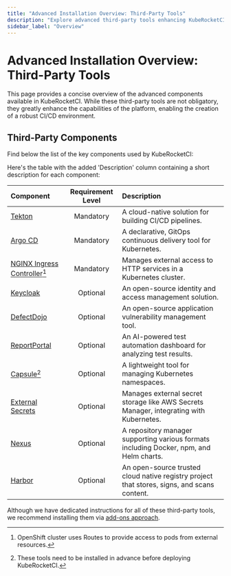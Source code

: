```yaml
---
title: "Advanced Installation Overview: Third-Party Tools"
description: "Explore advanced third-party tools enhancing KubeRocketCI for a comprehensive CI/CD environment, from Tekton pipelines to Keycloak authentication."
sidebar_label: "Overview"
---
```

<!-- markdownlint-disable MD025 -->

# Advanced Installation Overview: Third-Party Tools

<head>
  <link rel="canonical" href="https://docs.kuberocketci.io/docs/operator-guide/advanced-installation" />
</head>

This page provides a concise overview of the advanced components available in KubeRocketCI. While these third-party tools are not obligatory, they greatly enhance the capabilities of the platform, enabling the creation of a robust CI/CD environment.

## Third-Party Components

Find below the list of the key components used by KubeRocketCI:

Here's the table with the added 'Description' column containing a short description for each component:

|Component|Requirement Level|Description|
|:-|:-:|:-|
|[Tekton](../install-tekton.md)|Mandatory|A cloud-native solution for building CI/CD pipelines.|
|[Argo CD](../install-argocd.md)|Mandatory|A declarative, GitOps continuous delivery tool for Kubernetes.|
|[NGINX Ingress Controller](../install-ingress-nginx.md)[^1]| Mandatory|Manages external access to HTTP services in a Kubernetes cluster.|
|[Keycloak](../auth/keycloak.md)|Optional|An open-source identity and access management solution.|
|[DefectDojo](../devsecops/defectdojo.md)|Optional|An open-source application vulnerability management tool.|
|[ReportPortal](../project-management-and-reporting/install-reportportal.md)|Optional|An AI-powered test automation dashboard for analyzing test results.|
|[Capsule](capsule.md)[^2]|Optional|A lightweight tool for managing Kubernetes namespaces.|
|[External Secrets](../secrets-management/install-external-secrets-operator.md)|Optional|Manages external secret storage like AWS Secrets Manager, integrating with Kubernetes.|
|[Nexus](../artifacts-management/nexus-sonatype.md)|Optional|A repository manager supporting various formats including Docker, npm, and Helm charts.|
|[Harbor](../artifacts-management/harbor-installation.md)|Optional|An open-source trusted cloud native registry project that stores, signs, and scans content.|

Although we have dedicated instructions for all of these third-party tools, we recommend installing them via [add-ons approach](../add-ons-overview.md).

[^1]:
    OpenShift cluster uses Routes to provide access to pods from external resources.
[^2]:
    These tools need to be installed in advance before deploying KubeRocketCI.
